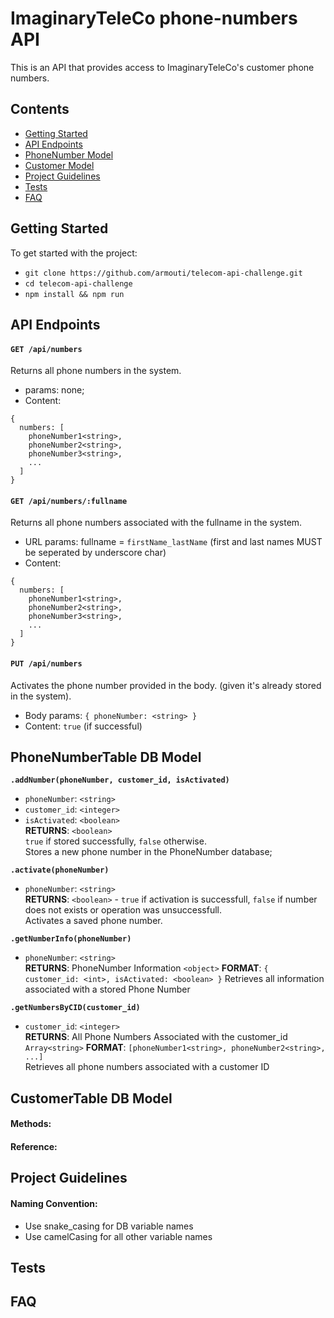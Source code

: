 # ImaginaryTeleCo phone-numbers API
This is an API that provides access to ImaginaryTeleCo's customer phone numbers.  

## Contents
- [Getting Started](#getting-started)
- [API Endpoints](#api-endpoints)
- [PhoneNumber Model](#phonenumber-model)
- [Customer Model](#customer-model)
- [Project Guidelines](#project-guidelines)
- [Tests](#tests)
- [FAQ](#faq)

## Getting Started

To get started with the project:
- `git clone https://github.com/armouti/telecom-api-challenge.git`
- `cd telecom-api-challenge`
- `npm install && npm run`

## API Endpoints

#### `GET /api/numbers`  
Returns all phone numbers in the system.  
- params: none;  
- Content:  
```
{ 
  numbers: [
    phoneNumber1<string>, 
    phoneNumber2<string>,
    phoneNumber3<string>,
    ...
  ]
}
```  

#### `GET /api/numbers/:fullname`  
Returns all phone numbers associated with the fullname in the system.
- URL params: fullname = `firstName_lastName` (first and last names MUST be seperated by underscore char)
- Content:
```
{ 
  numbers: [
    phoneNumber1<string>, 
    phoneNumber2<string>,
    phoneNumber3<string>,
    ...
  ]
}
```  

#### `PUT /api/numbers`  
Activates the phone number provided in the body.
(given it's already stored in the system).
- Body params: `{ phoneNumber: <string> }`
- Content: `true` (if successful)

## PhoneNumberTable DB Model
  
**`.addNumber(phoneNumber, customer_id, isActivated)`**  
  -  `phoneNumber`: `<string>`
  -  `customer_id`: `<integer>`
  -  `isActivated`: `<boolean>`  
**RETURNS**: `<boolean>`  
`true` if stored successfully, `false` otherwise.  
Stores a new phone number in the PhoneNumber database;  

**`.activate(phoneNumber)`**  
  -  `phoneNumber`: `<string>`  
**RETURNS**: `<boolean>` - `true` if activation is successfull, `false` if number does not exists or operation was unsuccessfull.  
Activates a saved phone number.  

**`.getNumberInfo(phoneNumber)`**  
  -  `phoneNumber`: `<string>`  
**RETURNS**: PhoneNumber Information `<object>` 
**FORMAT**: `{ customer_id: <int>, isActivated: <boolean> }`
Retrieves all information associated with a stored Phone Number  

**`.getNumbersByCID(customer_id)`**  
  -  `customer_id`: `<integer>`  
**RETURNS**: All Phone Numbers Associated with the customer_id `Array<string>`
**FORMAT**: `[phoneNumber1<string>, phoneNumber2<string>, ...]`  
Retrieves all phone numbers associated with a customer ID  

## CustomerTable DB Model


#### Methods:  


#### Reference:

## Project Guidelines

#### Naming Convention:
- Use snake_casing for DB variable names
- Use camelCasing for all other variable names

## Tests

## FAQ